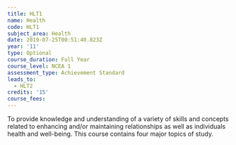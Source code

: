 ```yaml
---
title: HLT1
name: Health
code: HLT1
subject_area: Health
date: 2019-07-25T00:51:40.823Z
year: '11'
type: Optional
course_duration: Full Year
course_level: NCEA 1
assessment_type: Achievement Standard
leads_to:
  - HLT2
credits: '15'
course_fees:
---
```

To provide knowledge and understanding of a variety of skills and concepts related to enhancing and/or maintaining relationships as well as individuals health and well-being. This course contains four major topics of study.
